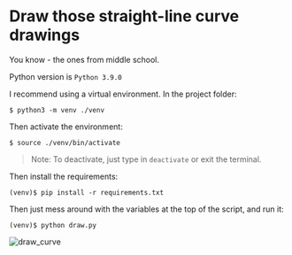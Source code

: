 # Draw those straight-line curve drawings
You know - the ones from middle school.

Python version is `Python 3.9.0`

I recommend using a virtual environment. In the project folder:

```
$ python3 -m venv ./venv
```

Then activate the environment:

```
$ source ./venv/bin/activate
```

> Note: To deactivate, just type in `deactivate` or exit the terminal.

Then install the requirements:

```
(venv)$ pip install -r requirements.txt
```

Then just mess around with the variables at the top of the script, and run it:

```
(venv)$ python draw.py
```

![draw_curve](./draw_curve.gif)
